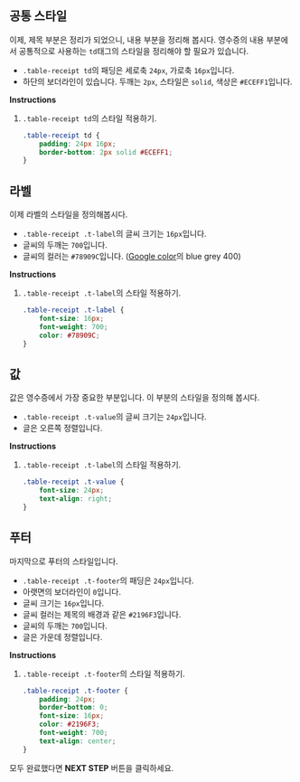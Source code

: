 ## 공통 스타일
이제, 제목 부분은 정리가 되었으니, 내용 부분을 정리해 봅시다. 영수증의 내용 부분에서 공통적으로 사용하는 `td`태그의 스타일을 정리해야 할 필요가 있습니다.
* `.table-receipt td`의 패딩은 세로축 `24px`, 가로축 `16px`입니다.
* 하단의 보더라인이 있습니다. 두깨는 `2px`, 스타일은 `solid`, 색상은 `#ECEFF1`입니다.

**Instructions**
1. `.table-receipt td`의 스타일 적용하기. 
    ```css
    .table-receipt td {
    	padding: 24px 16px;
    	border-bottom: 2px solid #ECEFF1;
    }
    ```
    
    

## 라벨
이제 라벨의 스타일을 정의해봅시다.
* `.table-receipt .t-label`의 글씨 크기는 `16px`입니다.
* 글씨의 두깨는 `700`입니다.
* 글씨의 컬러는 `#78909C`입니다. ([Google color][999]의 blue grey 400)

**Instructions**
1. `.table-receipt .t-label`의 스타일 적용하기. 
    ```css
    .table-receipt .t-label {
    	font-size: 16px;
    	font-weight: 700;
    	color: #78909C;
    }
    ```



## 값
값은 영수증에서 가장 중요한 부분입니다. 이 부분의 스타일을 정의해 봅시다.
* `.table-receipt .t-value`의 글씨 크기는 `24px`입니다.
* 글은 오른쪽 정렬입니다.

**Instructions**
1. `.table-receipt .t-label`의 스타일 적용하기. 
    ```css
    .table-receipt .t-value {
    	font-size: 24px;
    	text-align: right;
    }
    ```


    
## 푸터
마지막으로 푸터의 스타일입니다.
* `.table-receipt .t-footer`의 패딩은 `24px`입니다.
* 아랫면의 보더라인이 `0`입니다.
* 글씨 크기는 `16px`입니다.
* 글씨 컬러는 제목의 배경과 같은 `#2196F3`입니다.
* 글씨의 두깨는 `700`입니다.
* 글은 가운데 정렬입니다.

**Instructions**
1. `.table-receipt .t-footer`의 스타일 적용하기. 
    ```css
    .table-receipt .t-footer {
    	padding: 24px;
    	border-bottom: 0;
    	font-size: 16px;
    	color: #2196F3;
    	font-weight: 700;
    	text-align: center;
    }
    ```
    
    

모두 완료했다면 **NEXT STEP** 버튼을 클릭하세요.  

[999]: https://material.io/design/color/#color-usage-palettes